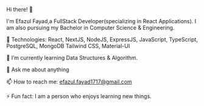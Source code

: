 Hi there! 👋
 
I'm Efazul Fayad,a FullStack Developer(specializing in React Applications). I am also pursuing my Bachelor in Computer Science & Engineering.
 
🎫 Technologies: React, NextJS, NodeJS, ExpressJS, JavaScript, TypeScript, PostgreSQL, MongoDB Tailwind CSS, Material-UI

🌱 I’m currently learning Data Structures & Algorithm.

💬 Ask me about anything 

📫 How to reach me: efazul.fayad1717@gmail.com

⚡ Fun fact: I am a person who enjoys learning new things. 



